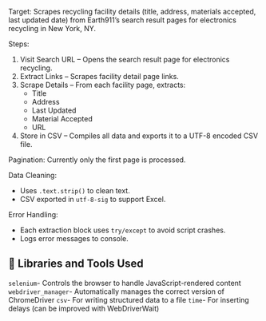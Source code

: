 Target:
Scrapes recycling facility details (title, address, materials accepted, last updated date) from Earth911’s search result pages for electronics recycling in New York, NY.

Steps:
1. Visit Search URL – Opens the search result page for electronics recycling.
2. Extract Links – Scrapes facility detail page links.
3. Scrape Details – From each facility page, extracts:
   - Title
   - Address
   - Last Updated
   - Material Accepted
   - URL
4. Store in CSV – Compiles all data and exports it to a UTF-8 encoded CSV file.

Pagination:
Currently only the first page is processed. 

Data Cleaning:
- Uses `.text.strip()` to clean text.
- CSV exported in `utf-8-sig` to support Excel.

Error Handling:
- Each extraction block uses `try/except` to avoid script crashes.
- Logs error messages to console.



## 🧰 Libraries and Tools Used
`selenium`- Controls the browser to handle JavaScript-rendered content 
`webdriver_manager`- Automatically manages the correct version of ChromeDriver 
`csv`- For writing structured data to a file 
`time`- For inserting delays (can be improved with WebDriverWait) 
